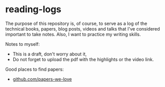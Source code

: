 # reading-logs

The purpose of this repository is, of course, to serve as a log of the technical books, papers, blog posts, videos and talks that I've considered important to take notes. Also, I want to practice my writing skills.

Notes to myself:

* This is a draft, don't worry about it,
* Do not forget to upload the pdf with the highlights or the video link.

Good places to find papers:

* [github.com/papers-we-love](https://github.com/papers-we-love/papers-we-love)
